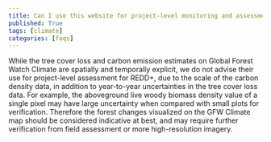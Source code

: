 ```yaml
---
title: Can I use this website for project-level monitoring and assessment for REDD+?
published: True
tags: [climate]
categories: [faqs]
---
```


<p>While the tree cover loss and carbon emission estimates on Global Forest Watch Climate are spatially and temporally explicit, we do not advise their use for project-level assessment for REDD+, due to the scale of the carbon density data, in addition to year-to-year uncertainties in the tree cover loss data. For example, the aboveground live woody biomass density value of a single pixel may have large uncertainty when compared with small plots for verification. Therefore the forest changes visualized on the GFW Climate map should be considered indicative at best, and may require further verification from field assessment or more high-resolution imagery.</p>